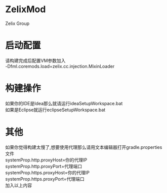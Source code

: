 # ZelixMod
Zelix Group

# 启动配置
请构建完成后配置VM参数加入<br/>
-Dfml.coremods.load=zelix.cc.injection.MixinLoader

# 构建操作
如果你的IDE是Idea那么就请运行ideaSetupWorkspace.bat<br/>
如果是Eclipse就运行eclipseSetupWorkspace.bat

# 其他
如果你觉得构建太慢了,想要使用代理那么请用文本编辑器打开gradle.properties文件<br/>
systemProp.http.proxyHost=你的代理IP<br/>
systemProp.http.proxyPort=代理端口<br/>
systemProp.https.proxyHost=你的代理IP<br/>
systemProp.https.proxyPort=代理端口<br/>
加入以上内容
